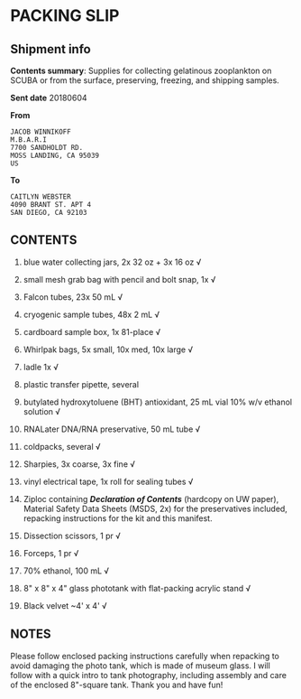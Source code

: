 # PACKING SLIP

## Shipment info

**Contents summary**: Supplies for collecting gelatinous zooplankton on SCUBA
or from the surface, preserving, freezing, and shipping samples.

**Sent date** 20180604


**From**
```
JACOB WINNIKOFF
M.B.A.R.I
7700 SANDHOLDT RD.
MOSS LANDING, CA 95039
US
```

**To**
```
CAITLYN WEBSTER
4090 BRANT ST. APT 4
SAN DIEGO, CA 92103
```

## CONTENTS

1. blue water collecting jars, 2x 32 oz + 3x 16 oz √

2. small mesh grab bag with pencil and bolt snap, 1x √

3. Falcon tubes, 23x 50 mL √

4. cryogenic sample tubes, 48x 2 mL √

5. cardboard sample box, 1x 81-place √

6. Whirlpak bags, 5x small, 10x med, 10x large √

8. ladle 1x √

9. plastic transfer pipette, several

10. butylated hydroxytoluene (BHT) antioxidant, 25 mL vial 10% w/v ethanol solution √

11. RNALater DNA/RNA preservative, 50 mL tube √

12. coldpacks, several √

13. Sharpies, 3x coarse, 3x fine √

14. vinyl electrical tape, 1x roll for sealing tubes √

15. Ziploc containing **_Declaration of Contents_** (hardcopy on UW paper),
Material Safety Data Sheets (MSDS, 2x) for the preservatives included,
repacking instructions for the kit and this manifest.

16. Dissection scissors, 1 pr √

17. Forceps, 1 pr √

18. 70% ethanol, 100 mL √

19. 8" x 8" x 4" glass phototank with flat-packing acrylic stand √

20. Black velvet ~4' x 4' √

## NOTES

Please follow enclosed packing instructions carefully when repacking to avoid
damaging the photo tank, which is made of museum glass.
I will follow with a quick intro to tank photography, including assembly and
care of the enclosed 8"-square tank. Thank you and have fun!